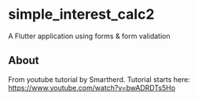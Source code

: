 # simple_interest_calc2

A Flutter application using forms & form validation

## About

From youtube tutorial by Smartherd. Tutorial starts here:
https://www.youtube.com/watch?v=bwADRDTs5Ho
